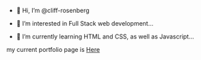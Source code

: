 - 👋 Hi, I’m @cliff-rosenberg

- 👀 I’m interested in Full Stack web development...

- 🌱 I’m currently learning HTML and CSS, as well as Javascript...

my current portfolio page is [Here](https://cliff-rosenberg.github.io/08-Portfolio-updated/)

<!---
cliff-rosenberg/cliff-rosenberg is a ✨ special ✨ repository because its `README.md` (this file) appears on your GitHub profile.
You can click the Preview link to take a look at your changes.
--->
